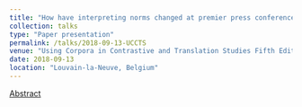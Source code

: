 ```yaml
---
title: "How have interpreting norms changed at premier press conferences in China?: A corpus-based study"
collection: talks
type: "Paper presentation"
permalink: /talks/2018-09-13-UCCTS
venue: "Using Corpora in Contrastive and Translation Studies Fifth Edition"
date: 2018-09-13
location: "Louvain-la-Neuve, Belgium"
---
```


[Abstract](https://cdn.uclouvain.be/groups/cms-editors-cecl/uccts2018/UCCTS2018_book_of_abstracts_01.pdf)
